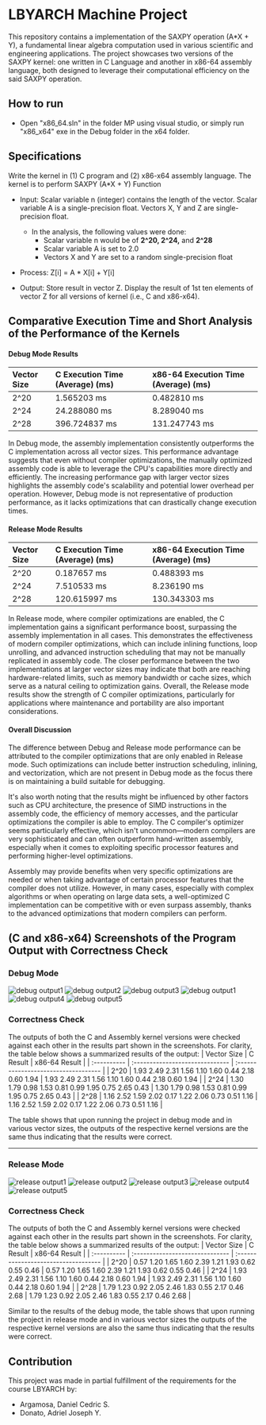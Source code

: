 # LBYARCH Machine Project

This repository contains a implementation of the SAXPY operation (A*X + Y), a fundamental linear algebra computation used in various scientific and engineering applications. The project showcases two versions of the SAXPY kernel: one written in C Language and another in x86-64 assembly language, both designed to leverage their computational efficiency on the said SAXPY operation.

## How to run
- Open "x86_64.sln" in the folder MP using visual studio, or simply run "x86_x64" exe in the Debug folder in the x64 folder.

## Specifications

Write the kernel in (1) C program and (2) x86-x64 assembly language. The kernel is to perform SAXPY (A*X + Y) Function

- Input: Scalar variable n (integer) contains the length of the vector. Scalar variable A is a single-precision float. Vectors X, Y and Z are single-precision float.
  - In the analysis, the following values were done:
    - Scalar variable n would be of **2^20, 2^24,** and **2^28**
    - Scalar variable A is set to 2.0
    - Vectors X and Y are set to a random single-precision float

- Process:  Z[i] = A * X[i] + Y[i]

- Output: Store result in vector Z. Display the result of 1st ten elements of vector Z for all versions of kernel (i.e., C and x86-x64).

## Comparative Execution Time and Short Analysis of the Performance of the Kernels

#### Debug Mode Results
| Vector Size | C Execution Time (Average) (ms) | x86-64 Execution Time (Average) (ms) |
| :---------- | :------------------------------ | :----------------------------------- |
| 2^20        | 1.565203 ms                   |  0.482810 ms                       |
| 2^24        | 24.288080 ms                   |  8.289040 ms                       |
| 2^28        | 396.724837 ms                   |  131.247743 ms                       |

In Debug mode, the assembly implementation consistently outperforms the C implementation across all vector sizes. This performance advantage suggests that even without compiler optimizations, the manually optimized assembly code is able to leverage the CPU's capabilities more directly and efficiently. The increasing performance gap with larger vector sizes highlights the assembly code's scalability and potential lower overhead per operation. However, Debug mode is not representative of production performance, as it lacks optimizations that can drastically change execution times.

#### Release Mode Results
| Vector Size | C Execution Time (Average) (ms) | x86-64 Execution Time (Average) (ms) |
| :---------- | :------------------------------ | :----------------------------------- |
| 2^20        | 0.187657 ms                   |  0.488393 ms                       |
| 2^24        | 7.510533 ms                   |  8.236190 ms                       |
| 2^28        | 120.615997 ms                   |  130.343303 ms                       |

In Release mode, where compiler optimizations are enabled, the C implementation gains a significant performance boost, surpassing the assembly implementation in all cases. This demonstrates the effectiveness of modern compiler optimizations, which can include inlining functions, loop unrolling, and advanced instruction scheduling that may not be manually replicated in assembly code. The closer performance between the two implementations at larger vector sizes may indicate that both are reaching hardware-related limits, such as memory bandwidth or cache sizes, which serve as a natural ceiling to optimization gains. Overall, the Release mode results show the strength of C compiler optimizations, particularly for applications where maintenance and portability are also important considerations.

#### Overall Discussion
The difference between Debug and Release mode performance can be attributed to the compiler optimizations that are only enabled in Release mode. Such optimizations can include better instruction scheduling, inlining, and vectorization, which are not present in Debug mode as the focus there is on maintaining a build suitable for debugging.

It's also worth noting that the results might be influenced by other factors such as CPU architecture, the presence of SIMD instructions in the assembly code, the efficiency of memory accesses, and the particular optimizations the compiler is able to employ. The C compiler's optimizer seems particularly effective, which isn't uncommon—modern compilers are very sophisticated and can often outperform hand-written assembly, especially when it comes to exploiting specific processor features and performing higher-level optimizations.

Assembly may provide benefits when very specific optimizations are needed or when taking advantage of certain processor features that the compiler does not utilize. However, in many cases, especially with complex algorithms or when operating on large data sets, a well-optimized C implementation can be competitive with or even surpass assembly, thanks to the advanced optimizations that modern compilers can perform.

## (C and x86-x64) Screenshots of the Program Output with Correctness Check
### Debug Mode
![debug output1](img/debug1.png)
![debug output2](img/debug2.png)
![debug output3](img/debug3.png)
![debug output1](img/debug1.png)
![debug output4](img/debug4.png)
![debug output5](img/debug5.png)

### Correctness Check
The outputs of both the C and Assembly kernel versions were checked against each other in the results part shown in the screenshots. For clarity, the table below shows a summarized results of the output:
| Vector Size | C Result | x86-64 Result |
| :---------- | :------------------------------ | :----------------------------------- |
| 2^20        | 1.93 2.49 2.31 1.56 1.10 1.60 0.44 2.18 0.60 1.94 | 1.93 2.49 2.31 1.56 1.10 1.60 0.44 2.18 0.60 1.94 |
| 2^24        | 1.30 1.79 0.98 1.53 0.81 0.99 1.95 0.75 2.65 0.43 | 1.30 1.79 0.98 1.53 0.81 0.99 1.95 0.75 2.65 0.43 |
| 2^28        | 1.16 2.52 1.59 2.02 0.17 1.22 2.06 0.73 0.51 1.16 | 1.16 2.52 1.59 2.02 0.17 1.22 2.06 0.73 0.51 1.16 |

The table shows that upon running the project in debug mode and in various vector sizes, the outputs of the respective kernel versions are the same thus indicating that the results were correct.

---------------------
### Release Mode
![release output1](img/release1.png)
![release output2](img/release2.png)
![release output3](img/release3.png)
![release output4](img/release4.png)
![release output5](img/release5.png)

### Correctness Check
The outputs of both the C and Assembly kernel versions were checked against each other in the results part shown in the screenshots. For clarity, the table below shows a summarized results of the output:
| Vector Size | C Result | x86-64 Result |
| :---------- | :------------------------------ | :----------------------------------- |
| 2^20        | 0.57 1.20 1.65 1.60 2.39 1.21 1.93 0.62 0.55 0.46 | 0.57 1.20 1.65 1.60 2.39 1.21 1.93 0.62 0.55 0.46 |
| 2^24        | 1.93 2.49 2.31 1.56 1.10 1.60 0.44 2.18 0.60 1.94 | 1.93 2.49 2.31 1.56 1.10 1.60 0.44 2.18 0.60 1.94 |
| 2^28        | 1.79 1.23 0.92 2.05 2.46 1.83 0.55 2.17 0.46 2.68 | 1.79 1.23 0.92 2.05 2.46 1.83 0.55 2.17 0.46 2.68 |

Similar to the results of the debug mode, the table shows that upon running the project in release mode and in various vector sizes the outputs of the respective kernel versions are also the same thus indicating that the results were correct.

## Contribution
This project was made in partial fulfillment of the requirements for the course LBYARCH by:
- Argamosa, Daniel Cedric S.
- Donato, Adriel Joseph Y.
